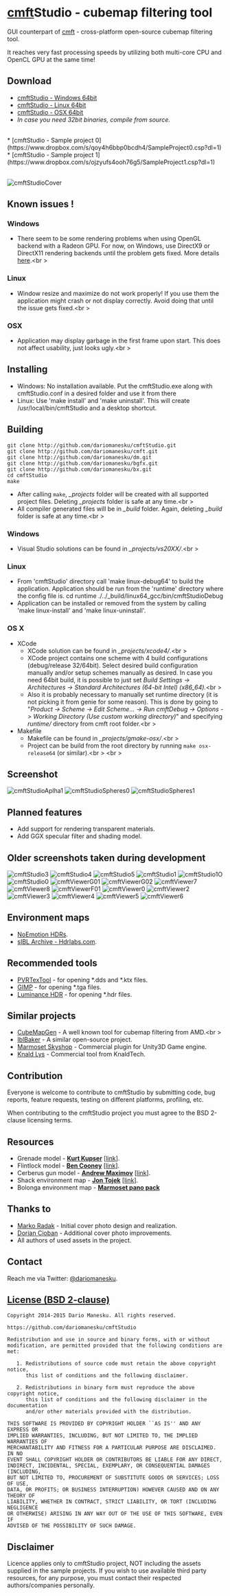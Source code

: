 [cmft](https://github.com/dariomanesku/cmft)Studio - cubemap filtering tool
========================================================================================

GUI counterpart of [cmft](https://github.com/dariomanesku/cmft) - cross-platform open-source cubemap filtering tool.

It reaches very fast processing speeds by utilizing both multi-core CPU and OpenCL GPU at the same time!

Download
--------

 * [cmftStudio - Windows 64bit](https://github.com/dariomanesku/cmftStudio-bin/raw/master/cmftStudio_win64.zip)<br />
 * [cmftStudio - Linux 64bit](https://github.com/dariomanesku/cmftStudio-bin/raw/master/cmftStudio_lin64.zip)<br />
 * [cmftStudio - OSX 64bit](https://github.com/dariomanesku/cmftStudio-bin/raw/master/cmftStudio_osx64.zip)<br />
 * *In case you need 32bit binaries, compile from source.*<br />
 <br />
 * [cmftStudio - Sample project 0](https://www.dropbox.com/s/qoy4h6bbp0bcdh4/SampleProject0.csp?dl=1)<br />
 * [cmftStudio - Sample project 1](https://www.dropbox.com/s/ojzyufs4ooh76g5/SampleProject1.csp?dl=1)<br />
 <br />

![cmftStudioCover](https://github.com/dariomanesku/cmftStudio/raw/master/res/cmftStudio_cover.jpg)

Known issues !
--------

### Windows

- There seem to be some rendering problems when using OpenGL backend with a Radeon GPU. For now, on Windows, use DirectX9 or DirectX11 rendering backends until the problem gets fixed. More details [here](https://twitter.com/dariomanesku/status/571303845478985728).<br \>

### Linux

- Window resize and maximize do not work properly! If you use them the application might crash or not display correctly. Avoid doing that until the issue gets fixed.<br \>

### OSX

- Application may display garbage in the first frame upon start. This does not affect usability, just looks ugly.<br \>


Installing
--------

- Windows: No installation available. Put the cmftStudio.exe along with cmftStudio.conf in a desired folder and use it from there
- Linux: Use 'make install' and 'make uninstall'. This will create /usr/local/bin/cmftStudio and a desktop shortcut.


Building
--------

	git clone http://github.com/dariomanesku/cmftStudio.git
	git clone http://github.com/dariomanesku/cmft.git
	git clone http://github.com/dariomanesku/dm.git
	git clone http://github.com/dariomanesku/bgfx.git
	git clone http://github.com/dariomanesku/bx.git
	cd cmftStudio
	make

- After calling `make`, *\_projects* folder will be created with all supported project files. Deleting *\_projects* folder is safe at any time.<br \>
- All compiler generated files will be in *\_build* folder. Again, deleting *\_build* folder is safe at any time.<br \>

### Windows

- Visual Studio solutions can be found in *\_projects/vs20XX/*.<br \>

### Linux

- From 'cmftStudio' directory call 'make linux-debug64' to build the application. Application should be run from the 'runtime' directory where the config file is.
	cd runtime
	./../_build/linux64_gcc/bin/cmftStudioDebug
- Application can be installed or removed from the system by calling 'make linux-install' and 'make linux-uninstall'.

### OS X

- XCode
  - XCode solution can be found in *\_projects/xcode4/*.<br \>
  - XCode project contains one scheme with 4 build configurations (debug/release 32/64bit). Select desired build configuration manually and/or setup schemes manually as desired. In case you need 64bit build, it is possible to just set *Build Settings -> Architectures -> Standard Architectures (64-bit Intel) (x86_64).*<br \>
  - Also it is probably necessary to manually set runtime directory (it is not picking it from genie for some reason). This is done by going to "*Product -> Scheme -> Edit Scheme... -> Run cmftDebug -> Options -> Working Directory (Use custom working directory)*" and specifying *runtime/* directory from cmft root folder.<br \>
- Makefile
  - Makefile can be found in *\_projects/gmake-osx/*.<br \>
  - Project can be build from the root directory by running `make osx-release64` (or similar).<br \>
  <br \>


Screenshot
------------

![cmftStudioAplha1](https://github.com/dariomanesku/cmftStudio/raw/master/screenshots/cmftStudio_alpha1.jpg)
![cmftStudioSpheres0](https://github.com/dariomanesku/cmftStudio/raw/master/screenshots/cmftStudio_spheres0.jpg)
![cmftStudioSpheres1](https://github.com/dariomanesku/cmftStudio/raw/master/screenshots/cmftStudio_spheres1.jpg)


Planned features
------------

 * Add support for rendering transparent materials.
 * Add GGX specular filter and shading model.


Older screenshots taken during development
------------

![cmftStudio3](https://github.com/dariomanesku/cmftStudio/raw/master/screenshots/cmftStudio_vn0.jpg)
![cmftStudio4](https://github.com/dariomanesku/cmftStudio/raw/master/screenshots/cmftStudio_vn1.jpg)
![cmftStudio5](https://github.com/dariomanesku/cmftStudio/raw/master/screenshots/cmftStudio3.jpg)
![cmftStudio1](https://github.com/dariomanesku/cmftStudio/raw/master/screenshots/cmftStudio1.jpg)
![cmftStudio1O](https://github.com/dariomanesku/cmftStudio/raw/master/screenshots/cmftStudio1_cmft_output.jpg)
![cmftStudio0](https://github.com/dariomanesku/cmftStudio/raw/master/screenshots/cmftStudio0.jpg)
![cmftViewerG01](https://github.com/dariomanesku/cmftStudio/raw/master/screenshots/cmftViewer_g01.jpg)
![cmftViewerG02](https://github.com/dariomanesku/cmftStudio/raw/master/screenshots/cmftViewer_g02.jpg)
![cmftViewer7](https://github.com/dariomanesku/cmftStudio/raw/master/screenshots/cmftViewer7.jpg)
![cmftViewer8](https://github.com/dariomanesku/cmftStudio/raw/master/screenshots/cmftViewer8.jpg)
![cmftViewerF01](https://github.com/dariomanesku/cmftStudio/raw/master/screenshots/cmftViewer_f01.jpg)
![cmftViewer0](https://github.com/dariomanesku/cmftStudio/raw/master/screenshots/cmftViewer0.jpg)
![cmftViewer2](https://github.com/dariomanesku/cmftStudio/raw/master/screenshots/cmftViewer2.jpg)
![cmftViewer3](https://github.com/dariomanesku/cmftStudio/raw/master/screenshots/cmftViewer3.jpg)
![cmftViewer4](https://github.com/dariomanesku/cmftStudio/raw/master/screenshots/cmftViewer4.jpg)
![cmftViewer5](https://github.com/dariomanesku/cmftStudio/raw/master/screenshots/cmftViewer5.jpg)
![cmftViewer6](https://github.com/dariomanesku/cmftStudio/raw/master/screenshots/cmftViewer6.jpg)


Environment maps
------------

- [NoEmotion HDRs](http://noemotionhdrs.net/).<br />
- [sIBL Archive - Hdrlabs.com](http://www.hdrlabs.com/sibl/archive.html).<br />


Recommended tools
------------

- [PVRTexTool](http://community.imgtec.com/developers/powervr/) - for opening \*.dds and \*.ktx files.<br />
- [GIMP](http://www.gimp.org) - for opening \*.tga files.<br />
- [Luminance HDR](http://qtpfsgui.sourceforge.net/) - for opening \*.hdr files.<br />


Similar projects
------------

- [CubeMapGen](http://developer.amd.com/tools-and-sdks/archive/legacy-cpu-gpu-tools/cubemapgen/) - A well known tool for cubemap filtering from AMD.<br \>
- [IblBaker](https://github.com/derkreature/IBLBaker) - A similar open-source project.
- [Marmoset Skyshop](http://www.marmoset.co/skyshop) - Commercial plugin for Unity3D Game engine.
- [Knald Lys](https://www.knaldtech.com/lys-open-beta/) - Commercial tool from KnaldTech.


Contribution
------------

Everyone is welcome to contribute to cmftStudio by submitting code, bug reports, feature requests, testing on different platforms, profiling, etc.

When contributing to the cmftStudio project you must agree to the BSD 2-clause licensing terms.


Resources
------------
 - Grenade model - **[Kurt Kupser](http://kurtkupser.squarespace.com/)** \[[link](http://kurtkupser.squarespace.com/#/thermite-grenade/)\].
 - Flintlock model - **[Ben Cooney](http://ben3d.co.uk/)** \[[link](http://ben3d.co.uk/flintlock)\].
 - Cerberus gun model - **[Andrew Maximov](https://twitter.com/divers1ty)** \[[link](http://artisaverb.info/Cerberus.html)\].
 - Shack environment map - **[Jon Tojek](https://twitter.com/Tojek_VFX)** \[[link](http://tojek.com/vfx/?attachment_id=139)\].
 - Bolonga environment map - **[Marmoset pano pack](http://www.marmoset.co/panos)**


Thanks to
------------

* [Marko Radak](http://markoradak.com/) - Initial cover photo design and realization.
* [Dorian Cioban](https://www.linkedin.com/in/doriancioban) - Additional cover photo improvements.
* All authors of used assets in the project.


Contact
------------

Reach me via Twitter: [@dariomanesku](https://twitter.com/dariomanesku).


[License (BSD 2-clause)](https://github.com/dariomanesku/cmftstudio/blob/master/LICENSE)
-------------------------------------------------------------------------------

    Copyright 2014-2015 Dario Manesku. All rights reserved.

    https://github.com/dariomanesku/cmftStudio

    Redistribution and use in source and binary forms, with or without
    modification, are permitted provided that the following conditions are met:

       1. Redistributions of source code must retain the above copyright notice,
          this list of conditions and the following disclaimer.

       2. Redistributions in binary form must reproduce the above copyright notice,
          this list of conditions and the following disclaimer in the documentation
          and/or other materials provided with the distribution.

    THIS SOFTWARE IS PROVIDED BY COPYRIGHT HOLDER ``AS IS'' AND ANY EXPRESS OR
    IMPLIED WARRANTIES, INCLUDING, BUT NOT LIMITED TO, THE IMPLIED WARRANTIES OF
    MERCHANTABILITY AND FITNESS FOR A PARTICULAR PURPOSE ARE DISCLAIMED. IN NO
    EVENT SHALL COPYRIGHT HOLDER OR CONTRIBUTORS BE LIABLE FOR ANY DIRECT,
    INDIRECT, INCIDENTAL, SPECIAL, EXEMPLARY, OR CONSEQUENTIAL DAMAGES (INCLUDING,
    BUT NOT LIMITED TO, PROCUREMENT OF SUBSTITUTE GOODS OR SERVICES; LOSS OF USE,
    DATA, OR PROFITS; OR BUSINESS INTERRUPTION) HOWEVER CAUSED AND ON ANY THEORY OF
    LIABILITY, WHETHER IN CONTRACT, STRICT LIABILITY, OR TORT (INCLUDING NEGLIGENCE
    OR OTHERWISE) ARISING IN ANY WAY OUT OF THE USE OF THIS SOFTWARE, EVEN IF
    ADVISED OF THE POSSIBILITY OF SUCH DAMAGE.


Disclaimer
---------

Licence applies only to cmftStudio project, NOT including the assets supplied in the sample projects. If you wish to use available third party resources, for any purpose, you must contact their respected authors/companies personally.
